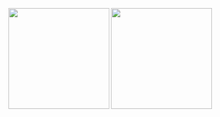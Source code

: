 <p>
  <img height=200 align="center" src="https://github-readme-stats.vercel.app/api?username=ru-the-dev&theme=transparent" />
  <img height=200 align="center" src="https://github-readme-stats.vercel.app/api/top-langs?username=ru-the-dev&layout=compact&langs_count=8&card_width=320&theme=transparent" />
</p>
